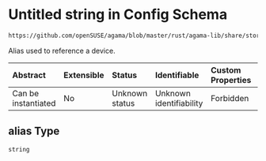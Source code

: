 # Untitled string in Config Schema

```txt
https://github.com/openSUSE/agama/blob/master/rust/agama-lib/share/storage.schema.json#/$defs/thinPoolLogicalVolume/properties/alias
```

Alias used to reference a device.

| Abstract            | Extensible | Status         | Identifiable            | Custom Properties | Additional Properties | Access Restrictions | Defined In                                                          |
| :------------------ | :--------- | :------------- | :---------------------- | :---------------- | :-------------------- | :------------------ | :------------------------------------------------------------------ |
| Can be instantiated | No         | Unknown status | Unknown identifiability | Forbidden         | Allowed               | none                | [storage.schema.json\*](storage.schema.json "open original schema") |

## alias Type

`string`

